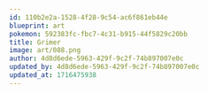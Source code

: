 ```yaml
---
id: 110b2e2a-1528-4f28-9c54-ac6f861eb44e
blueprint: art
pokemon: 592383fc-fbc7-4c31-b915-44f5829c20bb
title: Grimer
image: art/088.png
author: 4d8d6ede-5963-429f-9c2f-74b897007e0c
updated_by: 4d8d6ede-5963-429f-9c2f-74b897007e0c
updated_at: 1716475938
---
```

